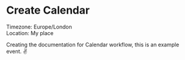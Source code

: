 # Create Calendar

Timezone: Europe/London \
Location: My place

Creating the documentation for Calendar workflow, this is an example event. ✌️